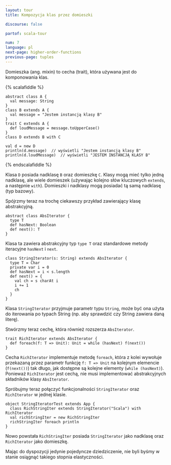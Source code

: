 ```yaml
---
layout: tour
title: Kompozycja klas przez domieszki

discourse: false

partof: scala-tour

num: 7
language: pl
next-page: higher-order-functions
previous-page: tuples
---
```


Domieszka (ang. mixin) to cecha (trait), która używana jest do komponowania klas.

{% scalafiddle %}
```tut
abstract class A {
  val message: String
}
class B extends A {
  val message = "Jestem instancją klasy B"
}
trait C extends A {
  def loudMessage = message.toUpperCase()
}
class D extends B with C

val d = new D
println(d.message)  // wyświetli "Jestem instancją klasy B"
println(d.loudMessage)  // wyświetli "JESTEM INSTANCJĄ KLASY B"
```
{% endscalafiddle %}

Klasa `D` posiada nadklasę `B` oraz domieszkę `C`.
Klasy mogą mieć tylko jedną nadklasę, ale wiele domieszek (używając kolejno słów kluczowych `extends`, a następnie `with`).
Domieszki i nadklasy mogą posiadać tą samą nadklasę (typ bazowy).

Spójrzmy teraz na trochę ciekawszy przykład zawierający klasę abstrakcyjną.

```tut
abstract class AbsIterator {
  type T
  def hasNext: Boolean
  def next(): T
}
```

Klasa ta zawiera abstrakcyjny typ `type T` oraz standardowe metody iteracyjne `hasNext` i `next`.

```tut
class StringIterator(s: String) extends AbsIterator {
  type T = Char
  private var i = 0
  def hasNext = i < s.length
  def next() = {
    val ch = s charAt i
    i += 1
    ch
  }
}
```

Klasa `StringIterator` przyjmuje parametr typu `String`, może być ona użyta do iterowania po typach String (np. aby sprawdzić czy String zawiera daną literę).

Stwórzmy teraz cechę, która również rozszerza `AbsIterator`.

```tut
trait RichIterator extends AbsIterator {
  def foreach(f: T => Unit): Unit = while (hasNext) f(next())
}
```

Cecha `RichIterator` implementuje metodę `foreach`, która z kolei wywołuje przekazaną przez parametr funkcję `f: T => Unit` na kolejnym elemencie (`f(next())`) tak długo, jak dostępne są kolejne elementy (`while (hasNext)`).
Ponieważ `RichIterator` jest cechą, nie musi implementować abstrakcyjnych składników klasy `AbsIterator`.

Spróbujmy teraz połączyć funkcjonalności `StringIterator` oraz `RichIterator` w jednej klasie.

```tut
object StringIteratorTest extends App {
  class RichStringIter extends StringIterator("Scala") with RichIterator
  val richStringIter = new RichStringIter
  richStringIter foreach println
}
```

Nowo powstała `RichStringIter` posiada `StringIterator` jako nadklasę oraz `RichIterator` jako domieszkę.

Mając do dyspozycji jedynie pojedyncze dziedziczenie, nie byli byśmy w stanie osiągnąć takiego stopnia elastyczności.
